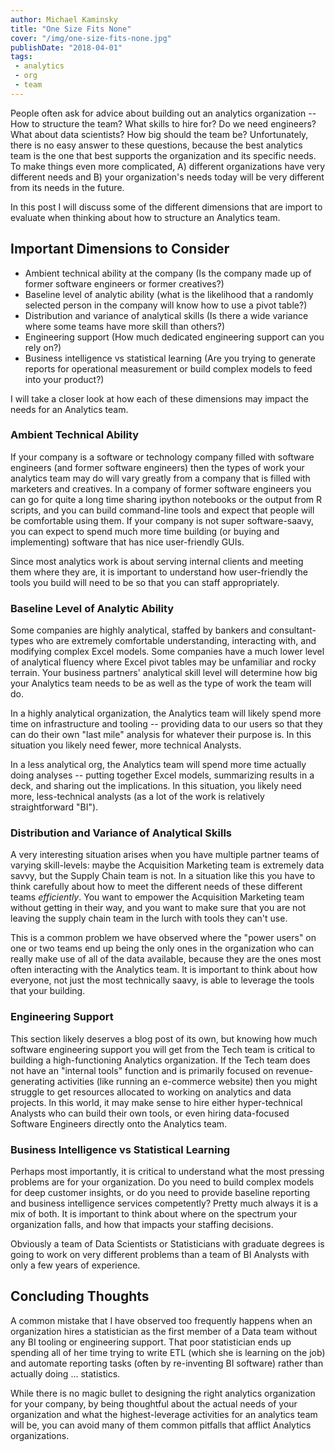 ```yaml
---
author: Michael Kaminsky
title: "One Size Fits None"
cover: "/img/one-size-fits-none.jpg"
publishDate: "2018-04-01"
tags: 
 - analytics
 - org
 - team
---
```


People often ask for advice about building out an analytics organization -- How to structure the team? What skills to hire for? Do we need engineers? What about data scientists? How big should the team be? Unfortunately, there is no easy answer to these questions, because the best analytics team is the one that best supports the organization and its specific needs.  To make things even more complicated, A) different organizations have very different needs and B) your organization's needs today will be very different from its needs in the future.

In this post I will discuss some of the different dimensions that are import to evaluate when thinking about how to structure an Analytics team.
<!--more-->

## Important Dimensions to Consider

* Ambient technical ability at the company (Is the company made up of former software engineers or former creatives?)
* Baseline level of analytic ability (what is the likelihood that a randomly selected person in the company will know how to use a pivot table?)
* Distribution and variance of analytical skills (Is there a wide variance where some teams have more skill than others?)
* Engineering support (How much dedicated engineering support can you rely on?)
* Business intelligence vs statistical learning (Are you trying to generate reports for operational measurement or build complex models to feed into your product?)

I will take a closer look at how each of these dimensions may impact the needs for an Analytics team.

### Ambient Technical Ability 

If your company is a software or technology company filled with software engineers (and former software engineers) then the types of work your analytics team may do will vary greatly from a company that is filled with marketers and creatives. In a company of former software engineers you can go for quite a long time sharing ipython notebooks or the output from R scripts, and you can build command-line tools and expect that people will be comfortable using them. If your company is not super software-saavy, you can expect to spend much more time building (or buying and implementing) software that has nice user-friendly GUIs. 

Since most analytics work is about serving internal clients and meeting them where they are, it is important to understand how user-friendly the tools you build will need to be so that you can staff appropriately.

### Baseline Level of Analytic Ability

Some companies are highly analytical, staffed by bankers and consultant-types who are extremely comfortable understanding, interacting with, and modifying complex Excel models. Some companies have a much lower level of analytical fluency where Excel pivot tables may be unfamiliar and rocky terrain. Your business partners' analytical skill level will determine how big your Analytics team needs to be as well as the type of work the team will do. 

In a highly analytical organization, the Analytics team will likely spend more time on infrastructure and tooling -- providing data to our users so that they can do their own "last mile" analysis for whatever their purpose is. In this situation you likely need fewer, more technical Analysts.

In a less analytical org, the Analytics team will spend more time actually doing analyses -- putting together Excel models, summarizing results in a deck, and sharing out the implications. In this situation, you likely need more, less-technical analysts (as a lot of the work is relatively straightforward "BI").

### Distribution and Variance of Analytical Skills

A very interesting situation arises when you have multiple partner teams of varying skill-levels: maybe the Acquisition Marketing team is extremely data savvy, but the Supply Chain team is not. In a situation like this you have to think carefully about how to meet the different needs of these different teams *efficiently*. You want to empower the Acquisition Marketing team without getting in their way, and you want to make sure that you are not leaving the supply chain team in the lurch with tools they can't use.

This is a common problem we have observed where the "power users" on one or two teams end up being the only ones in the organization who can really make use of all of the data available, because they are the ones most often interacting with the Analytics team. It is important to think about how everyone, not just the most technically saavy, is able to leverage the tools that your building.

### Engineering Support

This section likely deserves a blog post of its own, but knowing how much software engineering support you will get from the Tech team is critical to building a high-functioning Analytics organization. If the Tech team does not have an "internal tools" function and is primarily focused on revenue-generating activities (like running an e-commerce website) then you might struggle to get resources allocated to working on analytics and data projects. In this world, it may make sense to hire either hyper-technical Analysts who can build their own tools, or even hiring data-focused Software Engineers directly onto the Analytics team.

### Business Intelligence vs Statistical Learning

Perhaps most importantly, it is critical to understand what the most pressing problems are for your organization. Do you need to build complex models for deep customer insights, or do you need to provide baseline reporting and business intelligence services competently? Pretty much always it is a mix of both. It is important to think about where on the spectrum your organization falls, and how that impacts your staffing decisions. 

Obviously a team of Data Scientists or Statisticians with graduate degrees is going to work on very different problems than a team of BI Analysts with only a few years of experience.

## Concluding Thoughts

A common mistake that I have observed too frequently happens when an organization hires a statistician as the first member of a Data team without any BI tooling or engineering support. That poor statistician ends up spending all of her time trying to write ETL (which she is learning on the job) and automate reporting tasks (often by re-inventing BI software) rather than actually doing ... statistics. 

While there is no magic bullet to designing the right analytics organization for your company, by being thoughtful about the actual needs of your organization and what the highest-leverage activities for an analytics team will be, you can avoid many of them common pitfalls that afflict Analytics organizations. 

